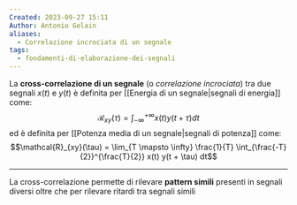 ```yaml
---
Created: 2023-09-27 15:11
Author: Antonio Gelain
aliases:
  - Correlazione incrociata di un segnale
tags:
  - fondamenti-di-elaborazione-dei-segnali
---
```


La **cross-correlazione di un segnale** (o *correlazione incrociata*) tra due segnali $x(t)$ e $y(t)$ è definita per [[Energia di un segnale|segnali di energia]] come:
$$\mathcal{R}_{xy}(\tau) = \int_{-\infty}^{+\infty} x(t) y(t + \tau) dt$$
ed è definita per [[Potenza media di un segnale|segnali di potenza]] come:
$$\mathcal{R}_{xy}(\tau) = \lim_{T \mapsto \infty} \frac{1}{T} \int_{\frac{-T}{2}}^{\frac{T}{2}} x(t) y(t + \tau) dt$$

---

La cross-correlazione permette di rilevare **pattern simili** presenti in segnali diversi oltre che per rilevare ritardi tra segnali simili
